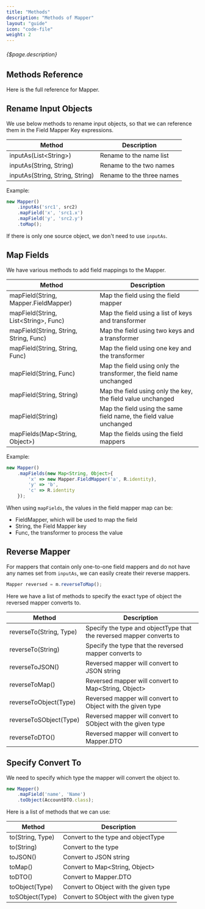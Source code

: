 ```yaml
---
title: "Methods"
description: "Methods of Mapper"
layout: "guide"
icon: "code-file"
weight: 2
---
```


###### {$page.description}

<article id="1">

## Methods Reference

Here is the full reference for Mapper.

</article>

<article id="2">

## Rename Input Objects

We use below methods to rename input objects, so that we can reference them in the Field Mapper Key expressions.

| Method | Description |
| ------ | ----------- |
| inputAs(List&lt;String&gt;) | Rename to the name list |
| inputAs(String, String) | Rename to the two names |
| inputAs(String, String, String) | Rename to the three names |

Example:

```javascript
new Mapper()
    .inputAs('src1', src2)
    .mapField('x', 'src1.x')
    .mapField('y', 'src2.y')
    .toMap();
```

If there is only one source object, we don't need to use `inputAs`.

</article>

<article id="3">

## Map Fields

We have various methods to add field mappings to the Mapper.

| Method | Description |
| ------ | ----------- |
| mapField(String, Mapper.FieldMapper) | Map the field using the field mapper |
| mapField(String, List&lt;String&gt;, Func) | Map the field using a list of keys and transformer |
| mapField(String, String, String, Func) | Map the field using two keys and a transformer |
| mapField(String, String, Func) | Map the field using one key and the transformer |
| mapField(String, Func) | Map the field using only the transformer, the field name unchanged |
| mapField(String, String) | Map the field using only the key, the field value unchanged |
| mapField(String) | Map the field using the same field name, the field value unchanged |
| mapFields(Map&lt;String, Object&gt;) | Map the fields using the field mappers |

Example:

```javascript
new Mapper()
    .mapFields(new Map<String, Object>{
        'x' => new Mapper.FieldMapper('a', R.identity),
        'y' => 'b',
        'c' => R.identity
    });
```

When using `mapFields`, the values in the field mapper map can be:

- FieldMapper, which will be used to map the field
- String, the Field Mapper key
- Func, the transformer to process the value

</article>

<article id="4">

## Reverse Mapper

For mappers that contain only one-to-one field mappers and do not have any names set from `inputAs`,
we can easily create their reverse mappers.

```javascript
Mapper reversed = m.reverseToMap();
```

Here we have a list of methods to specify the exact type of object the reversed mapper converts to.

| Method | Description |
| ------ | ----------- |
| reverseTo(String, Type) | Specify the type and objectType that the reversed mapper converts to |
| reverseTo(String) | Specify the type that the reversed mapper converts to |
| reverseToJSON() | Reversed mapper will convert to JSON string |
| reverseToMap() | Reversed mapper will convert to Map&lt;String, Object&gt; |
| reverseToObject(Type) | Reversed mapper will convert to Object with the given type |
| reverseToSObject(Type) | Reversed mapper will convert to SObject with the given type |
| reverseToDTO() | Reversed mapper will convert to Mapper.DTO |

</article>

<article id="5">

## Specify Convert To

We need to specify which type the mapper will convert the object to.

```javascript
new Mapper()
    .mapField('name', 'Name')
    .toObject(AccountDTO.class);
```

Here is a list of methods that we can use:

| Method | Description |
| ------ | ----------- |
| to(String, Type) | Convert to the type and objectType |
| to(String) | Convert to the type |
| toJSON() | Convert to JSON string |
| toMap() | Convert to Map&lt;String, Object&gt; |
| toDTO() | Convert to Mapper.DTO |
| toObject(Type) | Convert to Object with the given type |
| toSObject(Type) | Convert to SObject with the given type |

</article>
